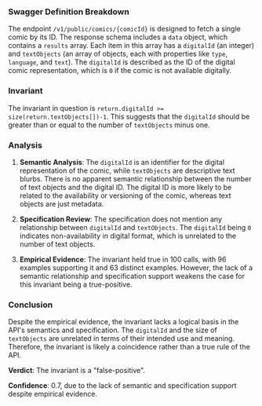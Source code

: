 ### Swagger Definition Breakdown

The endpoint `/v1/public/comics/{comicId}` is designed to fetch a single comic by its ID. The response schema includes a `data` object, which contains a `results` array. Each item in this array has a `digitalId` (an integer) and `textObjects` (an array of objects, each with properties like `type`, `language`, and `text`). The `digitalId` is described as the ID of the digital comic representation, which is `0` if the comic is not available digitally.

### Invariant

The invariant in question is `return.digitalId >= size(return.textObjects[])-1`. This suggests that the `digitalId` should be greater than or equal to the number of `textObjects` minus one.

### Analysis

1. **Semantic Analysis**: The `digitalId` is an identifier for the digital representation of the comic, while `textObjects` are descriptive text blurbs. There is no apparent semantic relationship between the number of text objects and the digital ID. The digital ID is more likely to be related to the availability or versioning of the comic, whereas text objects are just metadata.

2. **Specification Review**: The specification does not mention any relationship between `digitalId` and `textObjects`. The `digitalId` being `0` indicates non-availability in digital format, which is unrelated to the number of text objects.

3. **Empirical Evidence**: The invariant held true in 100 calls, with 96 examples supporting it and 63 distinct examples. However, the lack of a semantic relationship and specification support weakens the case for this invariant being a true-positive.

### Conclusion

Despite the empirical evidence, the invariant lacks a logical basis in the API's semantics and specification. The `digitalId` and the size of `textObjects` are unrelated in terms of their intended use and meaning. Therefore, the invariant is likely a coincidence rather than a true rule of the API.

**Verdict**: The invariant is a "false-positive".

**Confidence**: 0.7, due to the lack of semantic and specification support despite empirical evidence.
